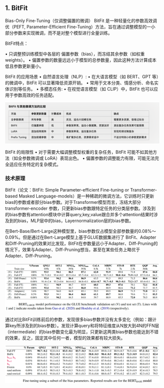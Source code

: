 ## 1. BitFit
Bias-Only Fine-Tuning（仅调整偏置的微调）
BitFit 是一种轻量化的参数高效调优（PEFT, Parameter-Efficient Fine-Tuning）方法，旨在通过调整模型的一小部分参数来实现微调，而不是对整个模型进行全量训练。

BitFit特点：

•	只调整预训练模型中各层的 偏置参数（bias），而冻结其余参数（如权重weights）。
•	偏置参数的数量远远小于模型的总参数量，因此这种方法计算成本低且参数更新量小。

BitFit 的应用场景
	•	自然语言处理（NLP）:
        •	在大语言模型（如 BERT、GPT 等）的微调中，BitFit 可以显著降低资源开销。
        •	常用于文本分类、情感分析、命名实体识别等任务。
	•	多模态任务:
	    •	在视觉语言模型（如 CLIP）中，BitFit 也可以应用于参数高效的任务适配。

![bitfit_vs_other](./1.BitFit/bitfit_vs_other.png)


BitFit 的局限性
	•	对于需要大幅调整模型权重的复杂任务，BitFit 可能不如其他方法（如全参数微调或 LoRA）表现出色。
	•	偏置参数的调整能力有限，可能无法完全适应任务特定的复杂模式。


### 技术原理

BitFit（论文：BitFit: Simple Parameter-efficient Fine-tuning or Transformer-based Masked Language-models）是一种稀疏的微调方法，它训练时只更新bias的参数或者部分bias参数。对于Transformer模型而言，冻结大部分 transformer-encoder 参数，只更新bias参数跟特定任务的分类层参数。涉及到的bias参数有attention模块中计算query,key,value跟合并多个attention结果时涉及到的bias，MLP层中的bias，Layernormalization层的bias参数。

在Bert-Base/Bert-Large这种模型里，bias参数仅占模型全部参数量的0.08%～0.09%。但是通过在Bert-Large模型上基于GLUE数据集进行了 BitFit、Adapter和Diff-Pruning的效果对比发现，BitFit在参数量远小于Adapter、Diff-Pruning的情况下，效果与Adapter、Diff-Pruning想当，甚至在某些任务上略优于Adapter、Diff-Pruning。

![bift_benchmark](./1.BitFit/bift_benchmark.png)

通过对比BitFit训练前后的参数，发现很多bias参数并没有太多变化（例如：跟计算key所涉及到的bias参数）。发现计算query和将特征维度从N放大到4N的FFN层（intermediate）的bias参数变化最为明显，只更新这两类bias参数也能达到不错的效果，反之，固定其中任何一者，模型的效果都有较大损失。

![parameter_changed](./1.BitFit/parameter_changed.png)
